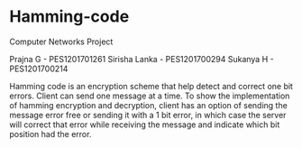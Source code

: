 # Hamming-code
Computer Networks Project

Prajna G - PES1201701261
Sirisha Lanka - PES1201700294
Sukanya H - PES1201700214

Hamming code is an encryption scheme that help detect and correct one bit errors.
Client can send one message at a time.
To show the implementation of hamming encryption and decryption, client has an option of sending the message error free or sending it with
a 1 bit error, in which case the server will correct that error while receiving the message and indicate which bit position had the error.

